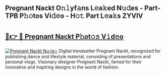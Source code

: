 ## Pregnant Nackt O𝚗𝚕yf𝚊ns L𝚎a𝚔ed N𝚞𝚍es - Part-TPB P𝚑𝚘tos Vi𝚍𝚎o - H𝚘𝚝 Part L𝚎a𝚔s ZYVlV

# <h2><a href="http://kf96ap.oniu.top/?m=Pregnant+Nackt">🔗👉 🔴 Pregnant Nackt P𝚑ot𝚘𝚜 V𝚒d𝚎o</a></h2>

[![Pregnant Nackt Nu𝚍e𝚜](https://i.imgur.com/0qMVB7G.gif)](http://kf96ap.oniu.top/?m=Pregnant+Nackt)
Digital trendsetter Pregnant Nackt, recognized for publishing dance and lifestyle material, consisting of presentations and personal vlogs. Visionary designer Pregnant Nackt, famed for their innovative and inspiring designs in the world of fashion.  
